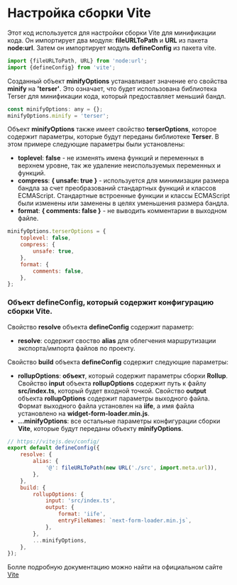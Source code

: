 # Настройка сборки Vite

Этот код используется для настройки сборки Vite для минификации кода. Он импортирует два модуля: **fileURLToPath** и **URL** из пакета **node:url**. Затем он импортирует модуль **defineConfig** из пакета vite.

```js
import {fileURLToPath, URL} from 'node:url';
import {defineConfig} from 'vite';
```

Созданный объект **minifyOptions** устанавливает значение его свойства **minify** на **'terser'**. Это означает, что будет использована библиотека Terser для минификации кода, который предоставляет меньший бандл.

```js
const minifyOptions: any = {};
minifyOptions.minify = 'terser';
```

Объект **minifyOptions** также имеет свойство **terserOptions**, которое содержит параметры, которые будут переданы библиотеке **Terser**. В этом примере следующие параметры были установлены:

- **toplevel**: **false** - не изменять имена функций и переменных в верхнем уровне, так же удаление неиспользуемых переменных и функций.
- **compress**: **{ unsafe: true }** - используется для минимизации размера бандла за счет преобразований стандартных функций и классов ECMAScript. Стандартные встроенные функции и классы ECMAScript были изменены или заменены в целях уменьшения размера бандла.
- **format**: **{ comments: false }** - не выводить комментарии в выходном файле.

```js
minifyOptions.terserOptions = {
	toplevel: false,
	compress: {
		unsafe: true,
	},
	format: {
		comments: false,
	},
};
```

### Объект **defineConfig**, который содержит конфигурацию сборки **Vite**. 

Cвойство **resolve** объекта **defineConfig** содержит параметр:

- **resolve**: содержит своство **alias** для облегчения маршрутизации экспорта/импорта файлов по проекту.

Cвойство **build** объекта **defineConfig** содержит следующие параметры:

- **rollupOptions**: **объект**, который содержит параметры сборки **Rollup**. Свойство **input** объекта **rollupOptions** содержит путь к файлу **src/index.ts**, который будет входной точкой. Свойство **output** объекта **rollupOptions** содержит параметры выходного файла. Формат выходного файла установлен на **iife**, а имя файла установлено на **widget-form-loader.min.js**.
- **...minifyOptions**: все остальные параметры конфигурации сборки **Vite**, которые будут переданы объекту **minifyOptions**.

```js
// https://vitejs.dev/config/
export default defineConfig({
	resolve: {
		alias: {
			'@': fileURLToPath(new URL('./src', import.meta.url)),
		},
	},
	build: {
		rollupOptions: {
			input: 'src/index.ts',
			output: {
				format: 'iife',
				entryFileNames: `next-form-loader.min.js`,
			},
		},
		...minifyOptions,
	},
});
```

Болле подробную документацию можно найти на официальном сайте [Vite](https://vitejs.dev/config/)